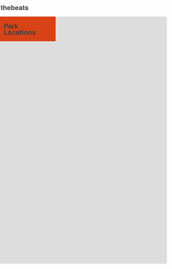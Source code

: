 # thebeats


<script src="https://api.mapbox.com/mapbox-gl-js/v2.1.1/mapbox-gl.js"></script>
<link href="https://api.mapbox.com/mapbox-gl-js/v2.1.1/mapbox-gl.css" rel="stylesheet">

<style>

.map_box_container{
position:relative;
background-color: #ddd;
  height: 800px;
  width: 100%;
}

body {
        color: #404040;
        font: 400 15px/22px 'Source Sans Pro', 'Helvetica Neue', Sans-serif;
        margin: 0;
        padding: 0;
        -webkit-font-smoothing: antialiased;
      }

      * {
        -webkit-box-sizing: border-box;
        -moz-box-sizing: border-box;
        box-sizing: border-box;
      }

      .sidebar {
        position: absolute;
        width: 33.3333%;
        height: 100%;
        top: 0;
        left: 0;
        overflow: hidden;
        border-right: hidden;
      }

      .map {
        position: absolute;
        left: 33.3333%;
        width: 66.6666%;
        top: 0;
        bottom: 0;
      }

      h1 {
        font-size: 22px;
        margin: 0;
color:#404040;
        line-height: 20px;
        padding: 20px 2px;
      }

      a {
        color: #404040;
        text-decoration: none;
      }

      a:hover {
        color: #101010;
      }

      .heading {
       
        border-bottom: 1px solid #eee;
        min-height: 60px;
        line-height: 60px;
        padding: 0 10px;
        background-color: #d74216;
        color: #ddd;
      }

      .listings {
        height: 100%;
        overflow: auto;
        padding-bottom: 60px;
      }

      .listings .item {
        display: block;
        border-bottom: 1px solid #eee;
        padding: 10px;
        text-decoration: none;
font-size: 13px;
      }

      .listings .item:last-child {
        border-bottom: none;
      }
      .listings .item .title {
        display: block;
        color:  #d74216;
        font-weight: 700;
font-size: 15px;
      }

      .listings .item .title small {
        font-weight: 400;
      }
      .listings .item.active .title,
      .listings .item .title:hover {
        color: #404040;
      }
      .listings .item.active {
        background-color: #fafafa;
        opacity: 1;
      }
      ::-webkit-scrollbar {
        width: 3px;
        height: 3px;
        border-left: 0;
        background: rgba(0, 0, 0, 0.1);
      }
      ::-webkit-scrollbar-track {
        background: none;
      }
      ::-webkit-scrollbar-thumb {
        background: #00853e;
        border-radius: 0;
      }

      .marker {
        border: none;
        
      height:50px;
      
        width: 50px;
        background-image: url(https://i.ibb.co/wKSQwwJ/rsz-screen-shot-2021-05-20-at-125511-pm.png);
        
      }
      .clearfix {
        display: block;
      }
      .clearfix: after {
        content: '.';
        display: block;
        height: 0;
        clear: both;
        visibility: hidden;
      }

         .mapboxgl-popup {
        padding-bottom: 50px;
      }

      .mapboxgl-popup-close-button {
        display: none;
      }
      .mapboxgl-popup-content {
        font: 400 15px/22px 'Source Sans Pro', 'Helvetica Neue', Sans-serif;
        padding: 0;
        width: 200px
      }
      .mapboxgl-popup-content-wrapper {
        padding: 0%;
      }
      .mapboxgl-popup-content h3 {
       background: #ddd;
        color: #d74216;
        margin: 0; 
       padding: 10px;
    
        border-radius: 8px;
        font-weight: 700;
        margin-top: -15px;
      }

      .mapboxgl-popup-content h4 {
        margin: 0;
        display: block;
        padding: 10px 10px 10px 10px;
        font-weight: 400;
        
      }
      .mapboxgl-popup-content div {
        padding: 10px;
      }
      .mapboxgl-container .leaflet-marker-icon {
        cursor: pointer;
      }
      .mapboxgl-popup-anchor-top > .mapboxgl-popup-content {
        margin-top: 15px;
      }
      .mapboxgl-popup-anchor-top > .mapboxgl-popup-tip {
        border-bottom-color: #ddd;
      }
    </style>
 <section class="map_box_container">

<div class="sidebar">
      <div class="heading">
        <h1>Park Locations</h1>
      </div>
      <div id="listings" class="listings"></div>
    </div>
    <div id="map" class="map"></div>
</section>

<script>
 if (!('remove' in Element.prototype)) {
  Element.prototype.remove = function() {
    if (this.parentNode) {
      this.parentNode.removeChild(this);
    }
  };
}

mapboxgl.accessToken = 'pk.eyJ1IjoibWljaGVsbGVobGNuIiwiYSI6ImNrb2tuczRsNjA1c3AycHJ6M25oZ3dwOTkifQ.PwztYmGkX406GWClPKsOyg';

var map = new mapboxgl.Map({
  container: 'map',
  style: 'mapbox://styles/mapbox/streets-v11',
  center: [146.231820338829,-26.404762976254],
  zoom: 13,

});

var places = {
  'type': 'FeatureCollection',
  'features': [{
      'type': 'Feature',
      'geometry': {
        'type': 'Point',
        'coordinates': [146.231820338829,-26.404762976254]
      },
      'properties': {
        'image':'<a href="https://ibb.co/TMb4Mvx"><img src="https://i.ibb.co/5hnrhMg/Majella-Steedman.jpg" alt="Majella-Steedman" border="0" width="180px" height="320px" border-radius="8px"></a>',
        
        'park': 'Majella Steedman',
        'description': 'The Park is located at 8 Adrian Street, Charleville, QLD 4470. Type: Kangaroos, Wallabies, Possums. Budget is up to $100 per month.</p>Sourced from <a href="http://www.theBeats.org" target="_blank" title="Opens in a new window"><u>TheBeats<u></a>'
        
      }
    },

    {
      'type': 'Feature',
      'geometry': {
        'type': 'Point',
        'coordinates': [147.190777654084,-33.0684040149608]
      },
      'properties': { 
      'image':'<a href="https://ibb.co/p3xJMzZ"><img src="https://i.ibb.co/JzK5G72/John-Tafe.jpg" alt="John-Tafe" width="180px" height="320px" border-radius="8px"></a>',
        'park': 'John Tafe',
        'description': 'The Park is located at 23 Airport Road, Condobolin, NSW 2877. Type: Birds. Budget is up 100-200 per month.</p>Sourced from <a href="http://www.theBeats.org" target="_blank" title="Opens in a new window"><u>TheBeats<u></a>'       
      }
    },    
    {
      'type': 'Feature',
      'geometry': {
        'type': 'Point',
        'coordinates': [144.102222265137,-37.623351118331]
      },
      'properties': {
      'image':'<a href="https://ibb.co/D1csNYM"><img src="https://i.ibb.co/rQ8Tg3p/Joan-Marsh.jpg" alt="Joan-Marsh" border="0" width="180px" height="320px" border-radius="8px"></a>',
        'park': 'Joan Marsh',
        'description': 'The Park is located at 20 Steetley Lane,Mount Egerton, VIC 3352. Type: Ferns. Budget is up to $100 per month.</p>Sourced from <a href="http://www.theBeats.org" target="_blank" title="Opens in a new window"><u>TheBeats<u></a>'
        
      }
    }
  ]
};
places.features.forEach(function(place, i) {
  place.properties.id = i;
});

map.on('load', function(e) {
  map.addSource('places', {
    'type': 'geojson',
    'data': places
  });

  buildLocationList(places);
  addMarkers();
});

function addMarkers() {
places.features.forEach(function (marker) {
    var el = document.createElement('div');
    el.id = 'marker-' + marker.properties.id;
    el.className = 'marker';

    new mapboxgl.Marker(el, {
        offset: [0, -23]
      })
      .setLngLat(marker.geometry.coordinates)
      .addTo(map);
      
 el.addEventListener('click', function(e){
      flyToPlace(marker);
      createPopUp(marker);
      var activeItem = document.getElementsByClassName('active');
      e.stopPropagation();
      if (activeItem[0]) {
        activeItem[0].classList.remove('active');
      }
      var listing = document.getElementById(
        'listing-' + marker.properties.id
      );
      listing.classList.add('active');
    });
  });
}
function buildLocationList(data) {
  data.features.forEach(function(place, i) {
      var prop = place.properties;
      var listings = document.getElementById('listings');
var listing = listings.appendChild(document.createElement('div'));
      listing.id = 'listing-' + prop.id;
      listing.className = 'item';
      var link = listing.appendChild(document.createElement('a'));
      link.href = '#';
      link.className = 'title';
      link.id = 'link-' + prop.id;
      link.innerHTML = prop.park;
      var details = listing.appendChild(document.createElement('div'));
      details.innerHTML = prop.description
      if (prop.phone) {
details.innerHTML += ' &middot; ' + prop.phoneFormatted;

    }
    link.addEventListener('click', function(e) {
      for (var i = 0; i < data.features.length; i++) {
        if (this.id === 'link-' + data.features[i].properties.id) {
          var clickedListing = data.features[i];
          flyToPlace(clickedListing);
          createPopUp(clickedListing);
        }
      }
      var activeItem = document.getElementsByClassName('active');
      if (activeItem[0]) {
        activeItem[0].classList.remove('active');
      }
      this.parentNode.classList.add('active');
    });
  });
}
function flyToPlace(currentFeature) {
  map.flyTo({
    center: currentFeature.geometry.coordinates,
    zoom: 15
  });
}
function createPopUp(currentFeature) {
  var popUps = document.getElementsByClassName('mapboxgl-popup');
  if (popUps[0]) popUps[0].remove();
  var popup = new mapboxgl.Popup({
      closeOnClick: true
    })
    .setLngLat(currentFeature.geometry.coordinates)
    .setHTML(
      '<h3> <center>' + currentFeature.properties.image + '</center></h3>'
     
 
    )
    .addTo(map);
}



</script>
